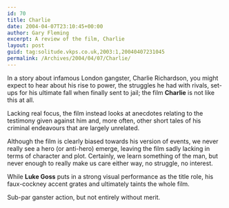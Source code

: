 ```yaml
---
id: 70
title: Charlie
date: 2004-04-07T23:10:45+00:00
author: Gary Fleming
excerpt: A review of the film, Charlie
layout: post
guid: tag:solitude.vkps.co.uk,2003:1,20040407231045
permalink: /Archives/2004/04/07/Charlie/
---
```

In a story about infamous London gangster, Charlie Richardson, you might expect to hear about his rise to power, the struggles he had with rivals, set-ups for his ultimate fall when finally sent to jail; the film **Charlie** is not like this at all.

Lacking real focus, the film instead looks at anecdotes relating to the testimony given against him and, more often, other short tales of his criminal endeavours that are largely unrelated.

Although the film is clearly biased towards his version of events, we never really see a hero (or anti-hero) emerge, leaving the film sadly lacking in terms of character and plot. Certainly, we learn something of the man, but never enough to really make us care either way, no struggle, no interest.

While **Luke Goss** puts in a strong visual performance as the title role, his faux-cockney accent grates and ultimately taints the whole film.

Sub-par ganster action, but not entirely without merit.